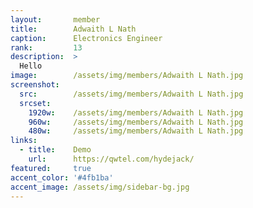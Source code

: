 ```yaml
---
layout:       member
title:        Adwaith L Nath
caption:      Electronics Engineer
rank:         13
description:  >
  Hello
image:        /assets/img/members/Adwaith L Nath.jpg
screenshot:
  src:        /assets/img/members/Adwaith L Nath.jpg
  srcset:
    1920w:    /assets/img/members/Adwaith L Nath.jpg
    960w:     /assets/img/members/Adwaith L Nath.jpg
    480w:     /assets/img/members/Adwaith L Nath.jpg
links:
  - title:    Demo
    url:      https://qwtel.com/hydejack/
featured:     true
accent_color: '#4fb1ba'
accent_image: /assets/img/sidebar-bg.jpg
---
```

